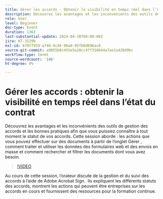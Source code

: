 ```yaml
---
title: Gérer les accords - Obtenir la visibilité en temps réel dans l’état du contrat
description: Découvrez les avantages et les inconvénients des outils de gestion des accords et les bonnes pratiques afin que vous puissiez connaître à tout moment le statut de vos accords.
role: User
level: Beginner
doc-type: Event
duration: 1363
last-substantial-update: 2024-04-30T00:00:00Z
jira: KT-15299
exl-id: 670ff959-a740-4cd4-96a8-95fb0d696ac8
source-git-commit: a9055b8c455e5a28cc47f350644a7ae1a428d9bc
workflow-type: tm+mt
source-wordcount: '146'
ht-degree: 0%

---
```


# Gérer les accords : obtenir la visibilité en temps réel dans l’état du contrat

Découvrez les avantages et les inconvénients des outils de gestion des accords et les bonnes pratiques afin que vous puissiez connaître à tout moment le statut de vos accords. Cette session aborde : les actions que vous pouvez effectuer sur des documents à partir de l’onglet Gérer , comment traiter et utiliser les données des formulaires web et des envois en masse et comment rechercher et filtrer les documents dont vous avez besoin.

>[!VIDEO](https://video.tv.adobe.com/v/3455003/?learn=on&captions=fre_fr)

Au cours de cette session, l’orateur discute de la gestion et du suivi des accords à l’aide de Adobe Acrobat Sign. &#x200B; Ils expliquent les différents statuts des accords, montrent les actions qui peuvent être entreprises sur les accords en cours et fournissent des ressources pour la formation continue.
